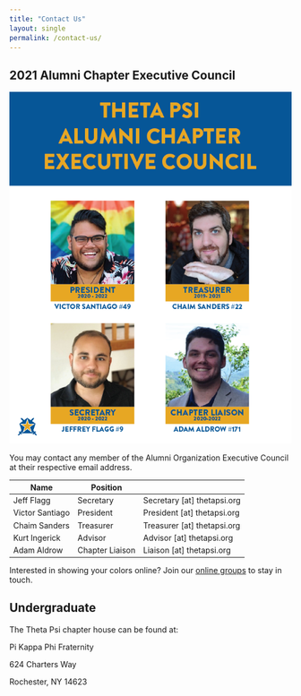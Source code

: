 ```yaml
---
title: "Contact Us"
layout: single
permalink: /contact-us/
---
```


## 2021 Alumni Chapter Executive Council

<img src="../assets/images/2021_exec_council.png"/>

You may contact any member of the Alumni Organization Executive Council
at their respective email address.

| Name | Position | <i class='fas fa-fw fa-envelope-square'></i> |
| ---- | -------- | ---------------------------------------- |
| Jeff Flagg | Secretary | Secretary [at] thetapsi.org
| Victor Santiago | President | President [at] thetapsi.org
| Chaim Sanders | Treasurer | Treasurer [at] thetapsi.org
| Kurt Ingerick | Advisor | Advisor [at] thetapsi.org
| Adam Aldrow | Chapter Liaison | Liaison [at] thetapsi.org

Interested in showing your colors online?
Join our [online groups](/get-involved/#online)
to stay in touch.

## Undergraduate

The Theta Psi chapter house can be found at:

Pi Kappa Phi Fraternity

624 Charters Way

Rochester, NY 14623
